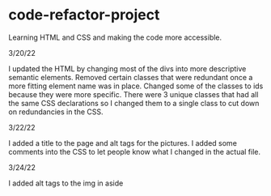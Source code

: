 # code-refactor-project
Learning HTML and CSS and making the code more accessible.


3/20/22

I updated the HTML by changing most of the divs into more descriptive semantic elements.
Removed certain classes that were redundant once a more fitting element name was in place. Changed some of the classes to ids because they were more specific. There were 3 unique classes that had all the same CSS declarations so I changed them to a single class to cut down on redundancies in the CSS.

3/22/22

I added a title to the page and alt tags for the pictures. I added some comments into the CSS to let people know what I changed in the actual file.

3/24/22

I added alt tags to the img in aside

